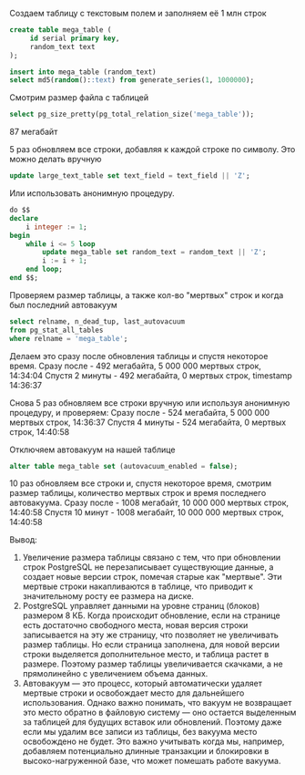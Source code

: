 Создаем таблицу с текстовым полем и заполняем её 1 млн строк

```sql
create table mega_table (
     id serial primary key,
     random_text text
);
```

```sql
insert into mega_table (random_text)
select md5(random()::text) from generate_series(1, 1000000);
```

Смотрим размер файла с таблицей


```sql
select pg_size_pretty(pg_total_relation_size('mega_table'));
```

87 мегабайт

5 раз обновляем все строки, добавляя к каждой строке по символу. Это можно делать вручную

```sql
update large_text_table set text_field = text_field || 'Z';
```

Или использовать анонимную процедуру.

```sql
do $$
declare
    i integer := 1;
begin
    while i <= 5 loop
        update mega_table set random_text = random_text || 'Z';
        i := i + 1;
    end loop;
end $$;

```

Проверяем размер таблицы, а также кол-во "мертвых" строк и когда был последний автовакуум

```sql
select relname, n_dead_tup, last_autovacuum
from pg_stat_all_tables
where relname = 'mega_table';
```

Делаем это сразу после обновления таблицы и спустя некоторое время.
Сразу после - 492 мегабайта, 5 000 000 мертвых строк, 14:34:04
Спустя 2 минуты - 492 мегабайта, 0 мертвых строк, timestamp 14:36:37

Снова 5 раз обновляем все строки вручную или используя анонимную процедуру, и проверяем:
Сразу после - 524 мегабайта, 5 000 000 мертвых строк, 14:36:37
Спустя 4 минуты - 524 мегабайта, 0 мертвых строк, 14:40:58


Отключяем автовакуум на нашей таблице

```sql
alter table mega_table set (autovacuum_enabled = false);
```

10 раз обновляем все строки и, спустя некоторое время, смотрим размер таблицы, количество мертвых строк и время последнего автовакуума.
Сразу после - 1008 мегабайт, 10 000 000 мертвых строк, 14:40:58
Спустя 10 минут - 1008 мегабайт, 10 000 000 мертвых строк, 14:40:58

Вывод:

1) Увеличение размера таблицы связано с тем, что при обновлении строк PostgreSQL не перезаписывает существующие данные, а создает новые версии строк, помечая старые как "мертвые". Эти мертвые строки накапливаются в таблице, что приводит к значительному росту ее размера на диске.
2) PostgreSQL управляет данными на уровне страниц (блоков) размером 8 КБ. Когда происходит обновление, если на странице есть достаточно свободного места, новая версия строки записывается на эту же страницу, что позволяет не увеличивать размер таблицы. Но если страница заполнена, для новой версии строки выделяется дополнительное место, и таблица растет в размере. Поэтому размер таблицы увеличивается скачками, а не прямолинейно с увеличением объема данных.
3) Автовакуум — это процесс, который автоматически удаляет мертвые строки и освобождает место для дальнейшего использования. Однако важно понимать, что вакуум не возвращает это место обратно в файловую систему — оно остается выделенным за таблицей для будущих вставок или обновлений. Поэтому даже если мы удалим все записи из таблицы, без вакуума место освобождено не будет. Это важно учитывать когда мы, например, добавляем потенциально длинные транзакции и блокировки в высоко-нагруженной базе, что может помешать работе вакуума.
